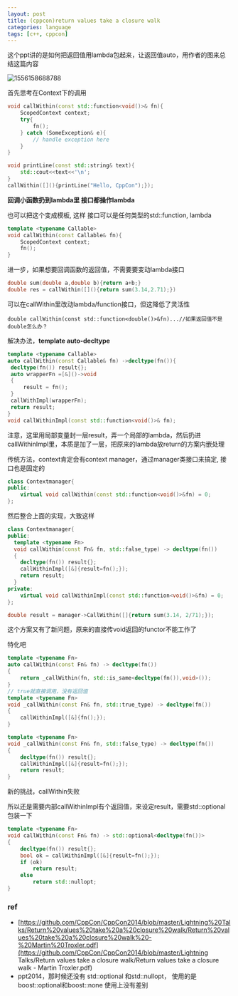 ```yaml
---
layout: post
title: (cppcon)return values take a closure walk
categories: language
tags: [c++, cppcon]
---
```

  

这个ppt讲的是如何把返回值用lambda包起来，让返回值auto，用作者的图来总结这篇内容

![1556158688788](https://wanghenshui.github.io/assets/1556158688788.png)



首先思考在Context下的调用

```c++
void callWithin(const std::function<void()>& fn){
    ScopedContext context;
    try{
        fn();
    } catch (SomeException& e){
        // handle exception here
    }
}

void printLine(const std::string& text){
    std::cout<<text<<'\n';
}
callWithin([](){printLine("Hello, CppCon");});
```

**回调小函数扔到lambda里 接口都操作lambda**



也可以把这个变成模板, 这样 接口可以是任何类型的std::function, lambda

```c++
template <typename Callable>
void callWithin(const Callable& fn){
    ScopedContext context;
    fn();
}
```



进一步，如果想要回调函数的返回值，不需要要变动lambda接口

```c++
double sum(double a,double b){return a+b;}
double res = callWithin([](){return sum(3.14,2.71);})
```

可以在callWithin里改动lambda/function接口，但这降低了灵活性

```
double callWithin(const std::function<double()>&fn)...//如果返回值不是double怎么办？
```

解决办法，**template auto-decltype**

  ```c++
template <typename Callable> 
auto callWithin(const Callable& fn) ->decltype(fn()){
   decltype(fn()) result{};
   auto wrapperFn =[&]()->void
   {
       result = fn();
   }
   callWithImpl(wrapperFn);
   return result;
}
void callWithinImpl(const std::function<void()>& fn);
  ```

注意，这里用局部变量封一层result，弄一个局部的lambda，然后扔进callWithinImpl里，本质是加了一层，把原来的lambda放return的方案内嵌处理

传统方法，context肯定会有context manager，通过manager类接口来搞定, 接口也是固定的

```c++
class Contextmanager{
public:
    virtual void callWithin(const std::function<void()>&fn) = 0;
};
```

然后整合上面的实现，大致这样

```c++
class Contextmanager{
public:
  template <typename Fn>
  void callWithin(const Fn& fn, std::false_type) -> decltype(fn())
  {
    decltype(fn()) result{};
    callWithinImpl([&]{result=fn();});
    return result;
  }
private:
    virtual void callWithinImpl(const std::function<void()>&fn) = 0;
};

double result = manager->CallWithin([]{return sum(3.14, 2/71);});
```



这个方案又有了新问题，原来的直接传void返回的functor不能工作了

特化吧

```c++
template <typename Fn>
auto callWithin(const Fn& fn) -> decltype(fn())
{
    return _callWithin(fn, std::is_same<decltype(fn()),void>());
}
// true就直接调用，没有返回值
template <typename Fn>
void _callWithin(const Fn& fn, std::true_type) -> decltype(fn())
{
    callWithinImpl([&]{fn();});
}

template <typename Fn>
void _callWithin(const Fn& fn, std::false_type) -> decltype(fn())
{
    decltype(fn()) result{};
    callWithinImpl([&]{result=fn();});
    return result;
}
```



 新的挑战，callWithin失败

所以还是需要内部callWithinImpl有个返回值，来设定result，需要std::optional  包装一下

```c++
template <typename Fn>
void callWithin(const Fn& fn) -> std::optional<decltype(fn())>
{
    decltype(fn()) result{};
    bool ok = callWithinImpl([&]{result=fn();});
    if (ok)
    	return result;
    else
        return std::nullopt;
}
```



### ref

- [https://github.com/CppCon/CppCon2014/blob/master/Lightning%20Talks/Return%20values%20take%20a%20closure%20walk/Return%20values%20take%20a%20closure%20walk%20-%20Martin%20Troxler.pdf](https://github.com/CppCon/CppCon2014/blob/master/Lightning Talks/Return values take a closure walk/Return values take a closure walk - Martin Troxler.pdf)
-  ppt2014，那时候还没有 std::optional 和std::nullopt， 使用的是 boost::optional和boost::none 使用上没有差别



